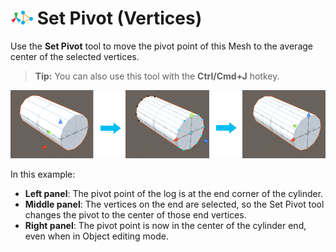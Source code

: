 # ![Set Pivot icon](images/icons/SetPivot.png) Set Pivot (Vertices)

Use the __Set Pivot__ tool to move the pivot point of this Mesh to the average center of the selected vertices.

> **Tip:** You can also use this tool with the **Ctrl/Cmd+J** hotkey.



![Centering the pivot on selected Vertex points](images/Vert_SetPivot.png)

In this example:
* **Left panel**: The pivot point of the log is at the end corner of the cylinder. 
* **Middle panel**: The vertices on the end are selected, so the Set Pivot tool changes the pivot to the center of those end vertices. 
* **Right panel**: The pivot point is now in the center of the cylinder end, even when in Object editing mode.
